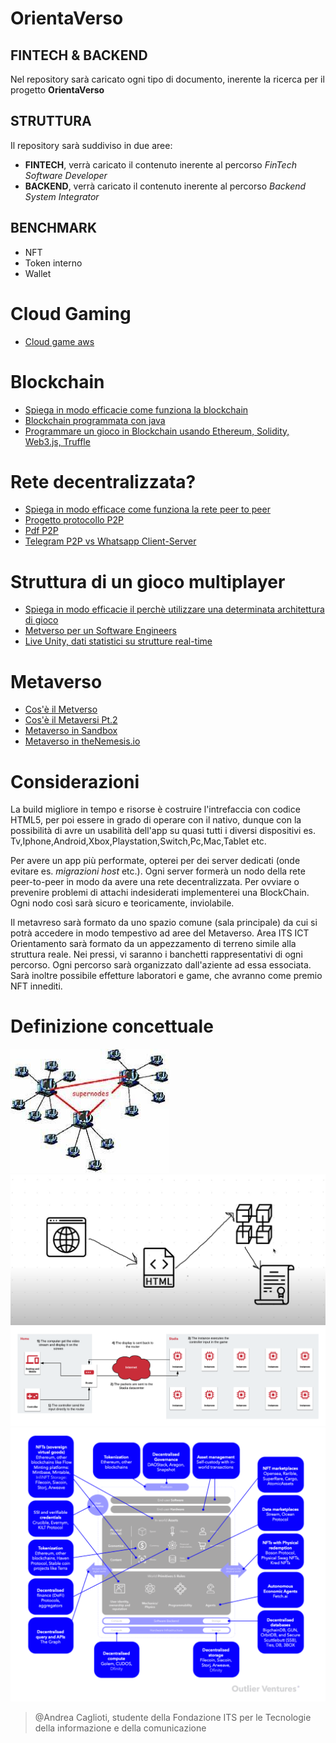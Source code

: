 # OrientaVerso

## **FINTECH** & **BACKEND**

Nel repository sarà caricato ogni tipo di documento, inerente la ricerca per il progetto **OrientaVerso**

## **STRUTTURA**

Il repository sarà suddiviso in due aree:
* **FINTECH**, verrà caricato il contenuto inerente al percorso *FinTech Software Developer*
* **BACKEND**, verrà caricato il contenuto inerente al percorso *Backend System Integrator*  

## **BENCHMARK**

* NFT
* Token interno
* Wallet

# Cloud Gaming
* [Cloud game aws](https://aws.amazon.com/it/gametech/) 
# Blockchain
  * [Spiega in modo efficacie come funziona la blockchain](https://www.youtube.com/watch?v=sX25z_-zMgI&list=PLwQeV2FDlYkixpJaFuJeqORWUS2_SQ80w&index=2)
  * [Blockchain programmata con java](https://www.youtube.com/watch?v=X0v5fN9QPU8&list=PLwQeV2FDlYkixpJaFuJeqORWUS2_SQ80w&index=3)
  * [Programmare un gioco in Blockchain usando Ethereum, Solidity, Web3.js, Truffle](https://www.youtube.com/watch?v=x-6ruqmNS3o&list=PLwQeV2FDlYkixpJaFuJeqORWUS2_SQ80w&index=7)
# Rete decentralizzata?
  * [Spiega in modo efficace come funziona la rete peer to peer](https://www.youtube.com/watch?v=PN08dlKwfUE&list=PLwQeV2FDlYkixpJaFuJeqORWUS2_SQ80w&index=6&t=1s)
  * [Progetto protocollo P2P](https://slideplayer.it/slide/960200/)
  * [Pdf P2P](http://www.ce.uniroma2.it/courses/iw08/lucidi/P2P_4pp.pdf) 
  * [Telegram P2P vs Whatsapp Client-Server](http://www.icircle.it/crittografia-peer-to-peer-telegram-piu-sicura-whatsapp/)

# Struttura di un gioco multiplayer
* [Spiega in modo efficacie il perchè utilizzare una determinata architettura di gioco](https://www.youtube.com/watch?v=77vYKsXC4IE&list=PLwQeV2FDlYkixpJaFuJeqORWUS2_SQ80w&index=8)
* [Metverso per un Software Engineers](https://www.youtube.com/watch?v=gnlYZXuN2vU)
* [Live Unity, dati statistici su strutture real-time](https://www.youtube.com/watch?v=CuQF7hXlVyk)

# Metaverso
* [Cos'è il Metverso](https://www.youtube.com/watch?v=jAa3VsWwQdE)
* [Cos'è il Metaversi Pt.2](https://www.youtube.com/watch?v=e8C_C7wBE68)
* [Metaverso in Sandbox](https://www.youtube.com/watch?v=46_4KRTJZVU)
* [Metaverso in theNemesis.io](https://thenemesis.io/)

# Considerazioni

La build migliore in tempo e risorse è costruire l'intrefaccia con codice HTML5, per poi essere in grado di operare con il nativo, dunque con la possibilità di avre un usabilità dell'app su quasi tutti i diversi dispositivi es. Tv,Iphone,Android,Xbox,Playstation,Switch,Pc,Mac,Tablet etc.

Per avere un app più performate, opterei per dei server dedicati (onde evitare es. *migrazioni host* etc.). Ogni server formerà un nodo della rete peer-to-peer in modo da avere una rete decentralizzata. Per ovviare o prevenire problemi di attachi indesiderati implementerei una BlockChain. Ogni nodo così sarà sicuro e teoricamente, inviolabile.


Il metavreso sarà formato da uno spazio comune (sala principale) da cui si potrà accedere in modo tempestivo ad aree del Metaverso. Area ITS ICT Orientamento sarà formato da un appezzamento di terreno simile alla struttura reale. Nei pressi, vi saranno i banchetti rappresentativi di ogni percorso. Ogni percorso sarà organizzato dall'aziente ad essa essociata. Sarà inoltre possibile effetture laboratori e game, che avranno come premio NFT innediti.  

# Definizione concettuale
![](superNodes_p2p.jpg)
![](build_game_.png)
![](stadia_cloud.png)
![](metaverse_open_source.png)


>@Andrea Caglioti, studente della Fondazione ITS per le Tecnologie della informazione e della comunicazione



